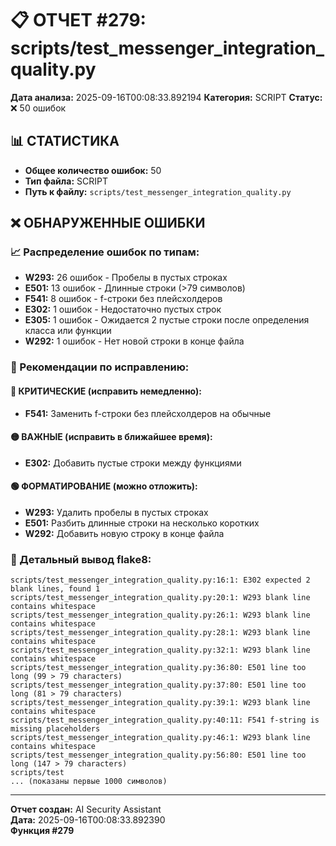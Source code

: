 # 📋 ОТЧЕТ #279: scripts/test_messenger_integration_quality.py

**Дата анализа:** 2025-09-16T00:08:33.892194
**Категория:** SCRIPT
**Статус:** ❌ 50 ошибок

## 📊 СТАТИСТИКА

- **Общее количество ошибок:** 50
- **Тип файла:** SCRIPT
- **Путь к файлу:** `scripts/test_messenger_integration_quality.py`

## ❌ ОБНАРУЖЕННЫЕ ОШИБКИ

### 📈 Распределение ошибок по типам:

- **W293:** 26 ошибок - Пробелы в пустых строках
- **E501:** 13 ошибок - Длинные строки (>79 символов)
- **F541:** 8 ошибок - f-строки без плейсхолдеров
- **E302:** 1 ошибок - Недостаточно пустых строк
- **E305:** 1 ошибок - Ожидается 2 пустые строки после определения класса или функции
- **W292:** 1 ошибок - Нет новой строки в конце файла

### 🎯 Рекомендации по исправлению:

#### 🔴 КРИТИЧЕСКИЕ (исправить немедленно):
- **F541:** Заменить f-строки без плейсхолдеров на обычные

#### 🟡 ВАЖНЫЕ (исправить в ближайшее время):
- **E302:** Добавить пустые строки между функциями

#### 🟢 ФОРМАТИРОВАНИЕ (можно отложить):
- **W293:** Удалить пробелы в пустых строках
- **E501:** Разбить длинные строки на несколько коротких
- **W292:** Добавить новую строку в конце файла

### 📝 Детальный вывод flake8:

```
scripts/test_messenger_integration_quality.py:16:1: E302 expected 2 blank lines, found 1
scripts/test_messenger_integration_quality.py:20:1: W293 blank line contains whitespace
scripts/test_messenger_integration_quality.py:26:1: W293 blank line contains whitespace
scripts/test_messenger_integration_quality.py:28:1: W293 blank line contains whitespace
scripts/test_messenger_integration_quality.py:32:1: W293 blank line contains whitespace
scripts/test_messenger_integration_quality.py:36:80: E501 line too long (99 > 79 characters)
scripts/test_messenger_integration_quality.py:37:80: E501 line too long (81 > 79 characters)
scripts/test_messenger_integration_quality.py:39:1: W293 blank line contains whitespace
scripts/test_messenger_integration_quality.py:40:11: F541 f-string is missing placeholders
scripts/test_messenger_integration_quality.py:46:1: W293 blank line contains whitespace
scripts/test_messenger_integration_quality.py:56:80: E501 line too long (147 > 79 characters)
scripts/test
... (показаны первые 1000 символов)
```

---
**Отчет создан:** AI Security Assistant  
**Дата:** 2025-09-16T00:08:33.892390  
**Функция #279**
